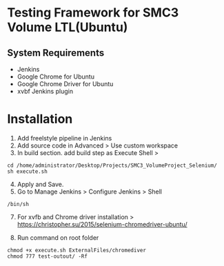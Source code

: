 # Testing Framework for SMC3 Volume LTL(Ubuntu)

## System Requirements
- Jenkins
- Google Chrome for Ubuntu
- Google Chrome Driver for Ubuntu
- xvbf Jenkins plugin

# Installation
1. Add freelstyle pipeline in Jenkins
2. Add source code in Advanced > Use custom workspace
3. In build section. add build step as Execute Shell >
 ```
cd /home/administrator/Desktop/Projects/SMC3_VolumeProject_Selenium/
sh execute.sh
```
4. Apply and Save.
5. Go to Manage Jenkins > Configure Jenkins > Shell
```
/bin/sh
```
7. For xvfb and Chrome driver installation > https://christopher.su/2015/selenium-chromedriver-ubuntu/

8. Run command on root folder
```
chmod +x execute.sh ExternalFiles/chromediver
chmod 777 test-outout/ -Rf
```
